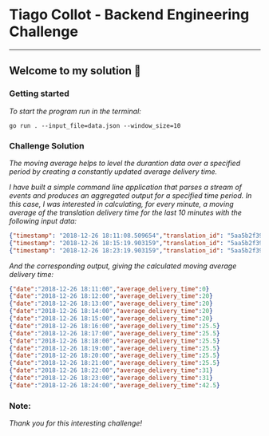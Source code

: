 # Tiago Collot - Backend Engineering Challenge

---
## Welcome to my solution 🖖

### Getting started

*To start the program run in the terminal:*

`go run . --input_file=data.json --window_size=10`



### Challenge Solution

*The moving average helps to level the durantion data over a specified period by creating a constantly updated average delivery time.*

 *I have built a simple command line application that parses a stream of events and produces an aggregated output for a specified time period. In this case, I was interested in calculating, for every minute, a moving average of the translation delivery time for the last 10 minutes with the following input data:*

 ```json
 {"timestamp": "2018-12-26 18:11:08.509654","translation_id": "5aa5b2f39f7254a75aa5","source_language": "en","target_language": "fr","client_name": "easyjet","event_name": "translation_delivered","nr_words": 30, "duration": 20}
{"timestamp": "2018-12-26 18:15:19.903159","translation_id": "5aa5b2f39f7254a75aa4","source_language": "en","target_language": "fr","client_name": "easyjet","event_name": "translation_delivered","nr_words": 30, "duration": 31}
{"timestamp": "2018-12-26 18:23:19.903159","translation_id": "5aa5b2f39f7254a75bb33","source_language": "en","target_language": "fr","client_name": "booking","event_name": "translation_delivered","nr_words": 100, "duration": 54}
```
*And the corresponding output, giving the calculated moving average delivery time:*

 ```json
{"date":"2018-12-26 18:11:00","average_delivery_time":0}
{"date":"2018-12-26 18:12:00","average_delivery_time":20}
{"date":"2018-12-26 18:13:00","average_delivery_time":20}
{"date":"2018-12-26 18:14:00","average_delivery_time":20}
{"date":"2018-12-26 18:15:00","average_delivery_time":20}
{"date":"2018-12-26 18:16:00","average_delivery_time":25.5}
{"date":"2018-12-26 18:17:00","average_delivery_time":25.5}
{"date":"2018-12-26 18:18:00","average_delivery_time":25.5}
{"date":"2018-12-26 18:19:00","average_delivery_time":25.5}
{"date":"2018-12-26 18:20:00","average_delivery_time":25.5}
{"date":"2018-12-26 18:21:00","average_delivery_time":25.5}
{"date":"2018-12-26 18:22:00","average_delivery_time":31}
{"date":"2018-12-26 18:23:00","average_delivery_time":31}
{"date":"2018-12-26 18:24:00","average_delivery_time":42.5}
```

### Note:
*Thank you for this interesting challenge!*
